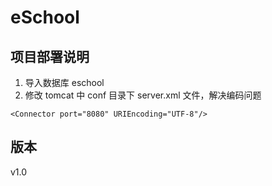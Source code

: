 # eSchool

## 项目部署说明

1. 导入数据库 eschool
2. 修改 tomcat 中 conf 目录下 server.xml 文件，解决编码问题

```
<Connector port="8080" URIEncoding="UTF-8"/>
```

## 版本

v1.0
